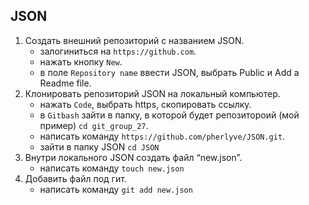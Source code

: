 ## JSON

1. Создать внешний репозиторий c названием JSON.
    * залогиниться на `https://github.com`.
    * нажать кнопку `New`.
    * в поле `Repository name` ввести JSON, выбрать Public и Add a Readme file.
2. Клонировать репозиторий JSON на локальный компьютер.
    * нажать `Code`, выбрать https, скопировать ссылку.
    * в `Gitbash` зайти в папку, в которой будет репозитороий (мой пример) `cd git_group_27`.
    * написать команду `https://github.com/pherlyve/JSON.git`.
    * зайти в папку JSON `cd JSON`
3. Внутри локального JSON создать файл “new.json”.
    * написать команду `touch new.json`
4. Добавить файл под гит.
    * написать команду `git add new.json`
